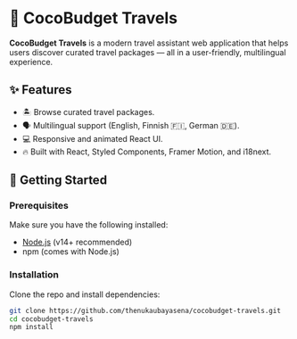 # 🌴 CocoBudget Travels

**CocoBudget Travels** is a modern travel assistant web application that helps users discover curated travel packages — all in a user-friendly, multilingual experience.

## ✨ Features

- 🏝️ Browse curated travel packages.
- 🗣️ Multilingual support (English, Finnish 🇫🇮, German 🇩🇪).
- 💻 Responsive and animated React UI.
- 🔥 Built with React, Styled Components, Framer Motion, and i18next.

## 🚀 Getting Started

### Prerequisites

Make sure you have the following installed:

- [Node.js](https://nodejs.org/) (v14+ recommended)
- npm (comes with Node.js)

### Installation

Clone the repo and install dependencies:

```bash
git clone https://github.com/thenukaubayasena/cocobudget-travels.git
cd cocobudget-travels
npm install